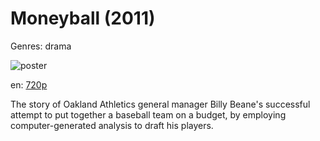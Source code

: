 # Moneyball (2011)

Genres: drama

![poster](http://image.tmdb.org/t/p/w500/3oAa8mJJ97CH9AeGEY6vjAxqcvZ.jpg)

en:
  [720p](magnet:?xt=urn:btih:EE7485AED23B74DADE08017A1B20AD083FE00668&tr=udp://glotorrents.pw:6969/announce&tr=udp://tracker.opentrackr.org:1337/announce&tr=udp://torrent.gresille.org:80/announce&tr=udp://tracker.openbittorrent.com:80&tr=udp://tracker.coppersurfer.tk:6969&tr=udp://tracker.leechers-paradise.org:6969&tr=udp://p4p.arenabg.ch:1337&tr=udp://tracker.internetwarriors.net:1337)
  


The story of Oakland Athletics general manager Billy Beane's successful attempt to put together a baseball team on a budget, by employing computer-generated analysis to draft his players.